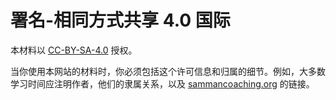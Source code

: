 ---
---
# 署名-相同方式共享 4.0 国际

本材料以 [CC-BY-SA-4.0](https://creativecommons.org/licenses/by-sa/4.0/) 授权。

当你使用本网站的材料时，你必须包括这个许可信息和归属的细节。例如，大多数学习时间应注明作者，他们的隶属关系，以及 [sammancoaching.org](/) 的链接。
